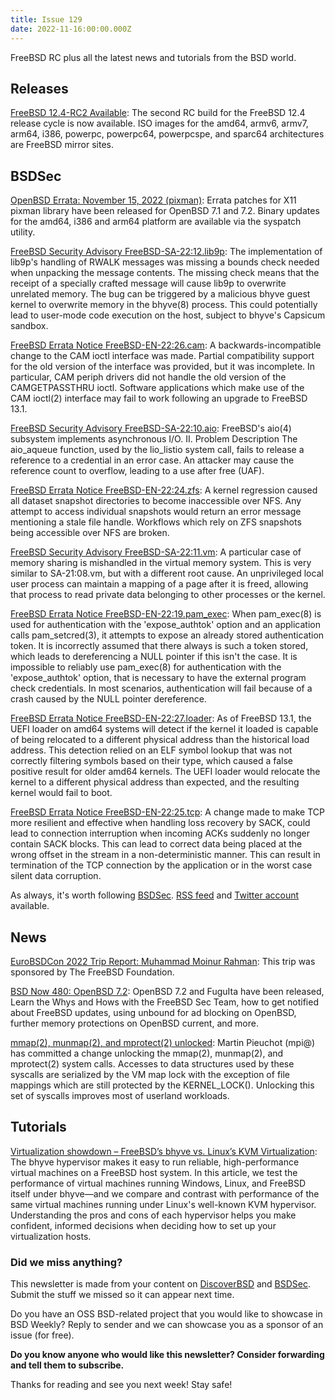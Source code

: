 ```yaml
---
title: Issue 129
date: 2022-11-16:00:00.000Z
---
```


FreeBSD RC plus all the latest news and tutorials from the BSD world.

<!-- more -->

## Releases

[FreeBSD 12.4-RC2 Available](https://www.freebsd.org/news/newsflash/#2022-11-11:1?utm_source=bsdweekly): The second RC build for the FreeBSD 12.4 release cycle is now available. ISO images for the amd64, armv6, armv7, arm64, i386, powerpc, powerpc64, powerpcspe, and sparc64 architectures are FreeBSD mirror sites.

## BSDSec

[OpenBSD Errata: November 15, 2022 (pixman)](https://bsdsec.net/articles/openbsd-errata-november-15-2022-pixman?utm_source=bsdweekly): Errata patches for X11 pixman library have been released for OpenBSD 7.1 and 7.2. Binary updates for the amd64, i386 and arm64 platform are available via the syspatch utility.

[FreeBSD Security Advisory FreeBSD-SA-22:12.lib9p](https://bsdsec.net/articles/freebsd-security-advisory-freebsd-sa-22-12-lib9p?utm_source=bsdweekly): The implementation of lib9p's handling of RWALK messages was missing a bounds check needed when unpacking the message contents. The missing check means that the receipt of a specially crafted message will cause lib9p to overwrite unrelated memory. The bug can be triggered by a malicious bhyve guest kernel to overwrite memory in the bhyve(8) process. This could potentially lead to user-mode code execution on the host, subject to bhyve's Capsicum sandbox.

[FreeBSD Errata Notice FreeBSD-EN-22:26.cam](https://bsdsec.net/articles/freebsd-errata-notice-freebsd-en-22-26-cam?utm_source=bsdweekly): A backwards-incompatible change to the CAM ioctl interface was made. Partial compatibility support for the old version of the interface was provided, but it was incomplete. In particular, CAM periph drivers did not handle the old version of the CAMGETPASSTHRU ioctl. Software applications which make use of the CAM ioctl(2) interface may fail to work following an upgrade to FreeBSD 13.1.

[FreeBSD Security Advisory FreeBSD-SA-22:10.aio](https://bsdsec.net/articles/freebsd-security-advisory-freebsd-sa-22-10-aio?utm_source=bsdweekly): FreeBSD's aio(4) subsystem implements asynchronous I/O. II. Problem Description The aio_aqueue function, used by the lio_listio system call, fails to release a reference to a credential in an error case. An attacker may cause the reference count to overflow, leading to a use after free (UAF).

[FreeBSD Errata Notice FreeBSD-EN-22:24.zfs](https://bsdsec.net/articles/freebsd-errata-notice-freebsd-en-22-24-zfs?utm_source=bsdweekly): A kernel regression caused all dataset snapshot directories to become inaccessible over NFS. Any attempt to access individual snapshots would return an error message mentioning a stale file handle. Workflows which rely on ZFS snapshots being accessible over NFS are broken.

[FreeBSD Security Advisory FreeBSD-SA-22:11.vm](https://bsdsec.net/articles/freebsd-security-advisory-freebsd-sa-22-11-vm?utm_source=bsdweekly): A particular case of memory sharing is mishandled in the virtual memory system. This is very similar to SA-21:08.vm, but with a different root cause. An unprivileged local user process can maintain a mapping of a page after it is freed, allowing that process to read private data belonging to other processes or the kernel.

[FreeBSD Errata Notice FreeBSD-EN-22:19.pam_exec](https://bsdsec.net/articles/freebsd-errata-notice-freebsd-en-22-19-pam_exec?utm_source=bsdweekly): When pam_exec(8) is used for authentication with the 'expose_authtok' option and an application calls pam_setcred(3), it attempts to expose an already stored authentication token. It is incorrectly assumed that there always is such a token stored, which leads to dereferencing a NULL pointer if this isn't the case. It is impossible to reliably use pam_exec(8) for authentication with the 'expose_authtok' option, that is necessary to have the external program check credentials. In most scenarios, authentication will fail because of a crash caused by the NULL pointer dereference.

[FreeBSD Errata Notice FreeBSD-EN-22:27.loader](https://bsdsec.net/articles/freebsd-errata-notice-freebsd-en-22-27-loader?utm_source=bsdweekly): As of FreeBSD 13.1, the UEFI loader on amd64 systems will detect if the kernel it loaded is capable of being relocated to a different physical address than the historical load address. This detection relied on an ELF symbol lookup that was not correctly filtering symbols based on their type, which caused a false positive result for older amd64 kernels. The UEFI loader would relocate the kernel to a different physical address than expected, and the resulting kernel would fail to boot.

[FreeBSD Errata Notice FreeBSD-EN-22:25.tcp](https://bsdsec.net/articles/freebsd-errata-notice-freebsd-en-22-25-tcp?utm_source=bsdweekly): A change made to make TCP more resilient and effective when handling loss recovery by SACK, could lead to connection interruption when incoming ACKs suddenly no longer contain SACK blocks. This can lead to correct data being placed at the wrong offset in the stream in a non-deterministic manner. This can result in termination of the TCP connection by the application or in the worst case silent data corruption.

As always, it's worth following [BSDSec](https://bsdsec.net). [RSS feed](https://bsdsec.net/articles.atom) and [Twitter account](https://twitter.com/bsdsec) available.

## News

[EuroBSDCon 2022 Trip Report: Muhammad Moinur Rahman](https://freebsdfoundation.org/blog/eurobsdcon-2022-trip-report-muhammad-moinur-rahman/?utm_source=bsdweekly): This trip was sponsored by The FreeBSD Foundation.

[BSD Now 480: OpenBSD 7.2](https://www.bsdnow.tv/480?utm_source=bsdweekly): OpenBSD 7.2 and FuguIta have been released, Learn the Whys and Hows with the FreeBSD Sec Team, how to get notified about FreeBSD updates, using unbound for ad blocking on OpenBSD, further memory protections on OpenBSD current, and more.

[mmap(2), munmap(2), and mprotect(2) unlocked](https://www.undeadly.org/cgi?action=article;sid=20221108130546&utm_source=bsdweekly): Martin Pieuchot (mpi@) has committed a change unlocking the mmap(2), munmap(2), and mprotect(2) system calls. Accesses to data structures used by these syscalls are serialized by the VM map lock with the exception of file mappings which are still protected by the KERNEL_LOCK(). Unlocking this set of syscalls improves most of userland workloads.

## Tutorials

[Virtualization showdown – FreeBSD’s bhyve vs. Linux’s KVM Virtualization](https://klarasystems.com/articles/virtualization-showdown-freebsd-bhyve-linux-kvm/?utm_source=bsdweekly): The bhyve hypervisor makes it easy to run reliable, high-performance virtual machines on a FreeBSD host system. In this article, we test the performance of virtual machines running Windows, Linux, and FreeBSD itself under bhyve—and we compare and contrast with performance of the same virtual machines running under Linux's well-known KVM hypervisor. Understanding the pros and cons of each hypervisor helps you make confident, informed decisions when deciding how to set up your virtualization hosts.

### Did we miss anything?

This newsletter is made from your content on [DiscoverBSD](https://discoverbsd.com) and [BSDSec](https://bsdsec.net). Submit the stuff we missed so it can appear next time.

Do you have an OSS BSD-related project that you would like to showcase in BSD Weekly? Reply to sender and we can showcase you as a sponsor of an issue (for free).

**Do you know anyone who would like this newsletter? Consider forwarding and tell them to subscribe.**

Thanks for reading and see you next week! Stay safe!
